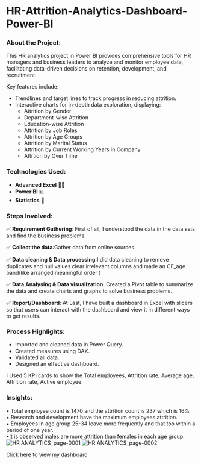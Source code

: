 # HR-Attrition-Analytics-Dashboard-Power-BI

### About the Project:
This HR analytics project in Power BI provides comprehensive tools for HR managers and business leaders to analyze and monitor employee data, facilitating data-driven decisions on retention, development, and recruitment.

Key features include:

- Trendlines and target lines to track progress in reducing attrition.
- Interactive charts for in-depth data exploration, displaying:
  -  Attrition by Gender
  -  Department-wise Attrition
  -  Education-wise Attrition
  -  Attrition by Job Roles
  -  Attrition by Age Groups
  -  Attrition by Marital Status
  - Attrition by Current Working Years in Company
  - Attrtion by Over Time
   
### Technologies Used:
- **Advanced Excel** 👨‍💻
- **Power BI** 📊
- **Statistics** 📜

### Steps Involved:
   
✅ **Requirement Gathering**: First of all, I understood the data in the data sets and find the business problems.

✅ **Collect the data**:Gather data from online sources.

✅ **Data cleaning & Data processing**:I did data cleaning to remove duplicates and null values clear irrelevant columns and made an CF_age band(like arranged meaningful order )

✅ **Data Analysing & Data visualization**: Created a Pivot table to summarize the data and create charts and graphs to solve business problems.

✅ **Report/Dashboard**: At Last, I have built a dashboard in Excel with slicers so that users can interact with the dashboard and view it in different ways to get results.


### Process Highlights:
- Imported and cleaned data in Power Query.
- Created measures using DAX.
- Validated all data.
- Designed an effective dashboard.

I Used 5 KPI cards to show the Total employees, Attrition rate, Average age, Attrition rate, Active employee.

### Insights:
▪ Total employee count is 1470 and the attrition count is 237 which is 16%<br>
▪ Research and development have the maximum employees attrition.<br>
▪ Employees in age group 25-34 leave more frequently and that too within a period of one year.<br>
▪It is observed males are more attrition than females in each age group.<br>
![HR ANALYTICS_page-0001](https://github.com/Ameerunisa19/HR-Attrition-Analytics-Dashboard-Power-BI/assets/147034338/11852c29-9e49-40cb-b813-f07112c5e030)
![HR ANALYTICS_page-0002](https://github.com/Ameerunisa19/HR-Attrition-Analytics-Dashboard-Power-BI/assets/147034338/04214591-8b28-422d-af2f-1159bfb60a30)


[Click here to view my dashboard](#)

